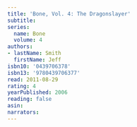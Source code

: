 ```yaml
---
title: 'Bone, Vol. 4: The Dragonslayer'
subtitle:
series:
  name: Bone
  volume: 4
authors:
- lastName: Smith
  firstName: Jeff
isbn10: '0439706378'
isbn13: '9780439706377'
read: 2011-08-29
rating: 4
yearPublished: 2006
reading: false
asin:
narrators:
---
```

